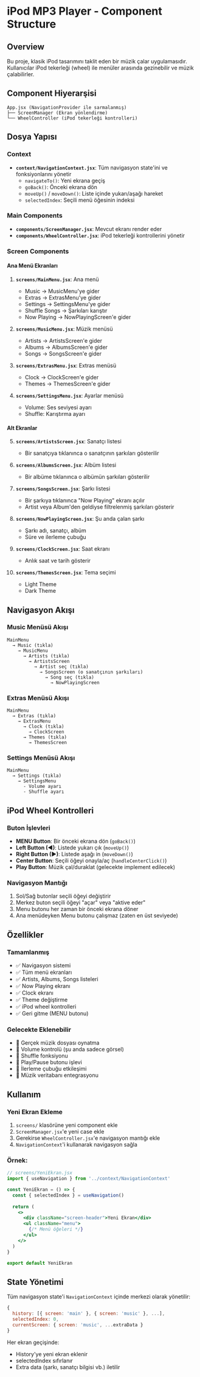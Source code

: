 # iPod MP3 Player - Component Structure

## Overview
Bu proje, klasik iPod tasarımını taklit eden bir müzik çalar uygulamasıdır. Kullanıcılar iPod tekerleği (wheel) ile menüler arasında gezinebilir ve müzik çalabilirler.

## Component Hiyerarşisi

```
App.jsx (NavigationProvider ile sarmalanmış)
├── ScreenManager (Ekran yönlendirme)
└── WheelController (iPod tekerleği kontrolleri)
```

## Dosya Yapısı

### Context
- **`context/NavigationContext.jsx`**: Tüm navigasyon state'ini ve fonksiyonlarını yönetir
  - `navigateTo()`: Yeni ekrana geçiş
  - `goBack()`: Önceki ekrana dön
  - `moveUp()` / `moveDown()`: Liste içinde yukarı/aşağı hareket
  - `selectedIndex`: Seçili menü öğesinin indeksi

### Main Components
- **`components/ScreenManager.jsx`**: Mevcut ekranı render eder
- **`components/WheelController.jsx`**: iPod tekerleği kontrollerini yönetir

### Screen Components

#### Ana Menü Ekranları
1. **`screens/MainMenu.jsx`**: Ana menü
   - Music → MusicMenu'ye gider
   - Extras → ExtrasMenu'ye gider
   - Settings → SettingsMenu'ye gider
   - Shuffle Songs → Şarkıları karıştır
   - Now Playing → NowPlayingScreen'e gider

2. **`screens/MusicMenu.jsx`**: Müzik menüsü
   - Artists → ArtistsScreen'e gider
   - Albums → AlbumsScreen'e gider
   - Songs → SongsScreen'e gider

3. **`screens/ExtrasMenu.jsx`**: Extras menüsü
   - Clock → ClockScreen'e gider
   - Themes → ThemesScreen'e gider

4. **`screens/SettingsMenu.jsx`**: Ayarlar menüsü
   - Volume: Ses seviyesi ayarı
   - Shuffle: Karıştırma ayarı

#### Alt Ekranlar
5. **`screens/ArtistsScreen.jsx`**: Sanatçı listesi
   - Bir sanatçıya tıklanınca o sanatçının şarkıları gösterilir

6. **`screens/AlbumsScreen.jsx`**: Albüm listesi
   - Bir albüme tıklanınca o albümün şarkıları gösterilir

7. **`screens/SongsScreen.jsx`**: Şarkı listesi
   - Bir şarkıya tıklanınca "Now Playing" ekranı açılır
   - Artist veya Album'den geldiyse filtrelenmiş şarkıları gösterir

8. **`screens/NowPlayingScreen.jsx`**: Şu anda çalan şarkı
   - Şarkı adı, sanatçı, albüm
   - Süre ve ilerleme çubuğu

9. **`screens/ClockScreen.jsx`**: Saat ekranı
   - Anlık saat ve tarih gösterir

10. **`screens/ThemesScreen.jsx`**: Tema seçimi
    - Light Theme
    - Dark Theme

## Navigasyon Akışı

### Music Menüsü Akışı
```
MainMenu 
  → Music (tıkla)
    → MusicMenu
      → Artists (tıkla)
        → ArtistsScreen
          → Artist seç (tıkla)
            → SongsScreen (o sanatçının şarkıları)
              → Song seç (tıkla)
                → NowPlayingScreen
```

### Extras Menüsü Akışı
```
MainMenu 
  → Extras (tıkla)
    → ExtrasMenu
      → Clock (tıkla)
        → ClockScreen
      → Themes (tıkla)
        → ThemesScreen
```

### Settings Menüsü Akışı
```
MainMenu 
  → Settings (tıkla)
    → SettingsMenu
      - Volume ayarı
      - Shuffle ayarı
```

## iPod Wheel Kontrolleri

### Buton İşlevleri
- **MENU Button**: Bir önceki ekrana dön (`goBack()`)
- **Left Button (◄)**: Listede yukarı çık (`moveUp()`)
- **Right Button (►)**: Listede aşağı in (`moveDown()`)
- **Center Button**: Seçili öğeyi onayla/aç (`handleCenterClick()`)
- **Play Button**: Müzik çal/duraklat (gelecekte implement edilecek)

### Navigasyon Mantığı
1. Sol/Sağ butonlar seçili öğeyi değiştirir
2. Merkez buton seçili öğeyi "açar" veya "aktive eder"
3. Menu butonu her zaman bir önceki ekrana döner
4. Ana menüdeyken Menu butonu çalışmaz (zaten en üst seviyede)

## Özellikler

### Tamamlanmış
- ✅ Navigasyon sistemi
- ✅ Tüm menü ekranları
- ✅ Artists, Albums, Songs listeleri
- ✅ Now Playing ekranı
- ✅ Clock ekranı
- ✅ Theme değiştirme
- ✅ iPod wheel kontrolleri
- ✅ Geri gitme (MENU butonu)

### Gelecekte Eklenebilir
- 🔄 Gerçek müzik dosyası oynatma
- 🔄 Volume kontrolü (şu anda sadece görsel)
- 🔄 Shuffle fonksiyonu
- 🔄 Play/Pause butonu işlevi
- 🔄 İlerleme çubuğu etkileşimi
- 🔄 Müzik veritabanı entegrasyonu

## Kullanım

### Yeni Ekran Ekleme
1. `screens/` klasörüne yeni component ekle
2. `ScreenManager.jsx`'e yeni case ekle
3. Gerekirse `WheelController.jsx`'e navigasyon mantığı ekle
4. `NavigationContext`'i kullanarak navigasyon sağla

### Örnek:
```jsx
// screens/YeniEkran.jsx
import { useNavigation } from '../context/NavigationContext'

const YeniEkran = () => {
  const { selectedIndex } = useNavigation()
  
  return (
    <>
      <div className="screen-header">Yeni Ekran</div>
      <ul className="menu">
        {/* Menü öğeleri */}
      </ul>
    </>
  )
}

export default YeniEkran
```

## State Yönetimi

Tüm navigasyon state'i `NavigationContext` içinde merkezi olarak yönetilir:

```javascript
{
  history: [{ screen: 'main' }, { screen: 'music' }, ...],
  selectedIndex: 0,
  currentScreen: { screen: 'music', ...extraData }
}
```

Her ekran geçişinde:
- History'ye yeni ekran eklenir
- selectedIndex sıfırlanır
- Extra data (şarkı, sanatçı bilgisi vb.) iletilir


